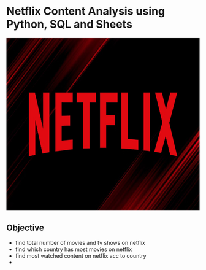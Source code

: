 # Netflix Content Analysis using Python, SQL and Sheets

<!-- ![netflix logo](https://github.com/AmanSharma01Prime/netflix-content-analysis/blob/main/netflix-logo-in-clouds-2.jpeg)  -->

<p align="center">
  <img src="https://github.com/AmanSharma01Prime/netflix-content-analysis/blob/main/netflix-logo.jpeg" alt="Banner" width="900" height="450"/>
</p>

## Objective

- find total number of movies and tv shows on netflix
- find which country has most movies on netflix
- find most watched content on netflix acc to country
- 
